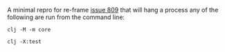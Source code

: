 A minimal repro for re-frame [issue 809](https://github.com/day8/re-frame/issues/809) that will hang a process any of the following are run from the command line:

```shell
clj -M -m core
```

```shell
clj -X:test
```
 